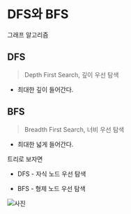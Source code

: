 # DFS와 BFS

그래프 알고리즘

## DFS

> Depth First Search, 깊이 우선 탐색

- 최대한 깊이 들어간다.



## BFS

> Breadth First Search, 너비 우선 탐색

- 최대한 넓게 들어간다.



트리로 보자면 

- DFS - 자식 노드 우선 탐색

- BFS - 형제 노드 우선 탐색

![사진](https://t1.daumcdn.net/cfile/tistory/2254723E588084F830)